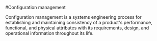 #Configuration management

Configuration management is a systems engineering process for establishing and maintaining consistency of a product's performance, functional, and physical attributes with its requirements, design, and operational information throughout its life.
